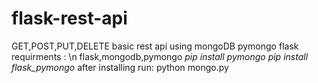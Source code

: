 # flask-rest-api
GET,POST,PUT,DELETE basic rest api using mongoDB pymongo flask
requirments : \n
flask,mongodb,pymongo
*pip install pymongo*
*pip install flask_pymongo*
after installing run: python mongo.py 
